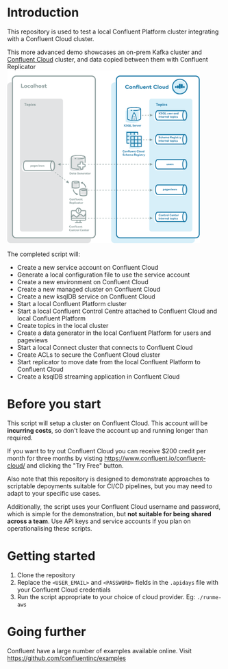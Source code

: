 # Introduction
This repository is used to test a local Confluent Platform cluster integrating with a Confluent Cloud cluster.

This more advanced demo showcases an on-prem Kafka cluster and [Confluent Cloud](https://www.confluent.io/confluent-cloud/?utm_source=github&utm_medium=demo&utm_campaign=ch.examples_type.community_content.top) cluster, and data copied between them with Confluent Replicator <br><img src="examples-5.5.1-post/ccloud/docs/images/services-in-cloud.jpg" width="450">

The completed script will:

* Create a new service account on Confluent Cloud
* Generate a local configuration file to use the service account
* Create a new environment on Confluent Cloud
* Create a new managed cluster on Confluent Cloud
* Create a new ksqlDB service on Confluent Cloud
* Start a local Confluent Platform cluster
* Start a local Confluent Control Centre attached to Confluent Cloud and local Confluent Platform
* Create topics in the local cluster
* Create a data generator in the local Confluent Platform for users and pageviews
* Start a local Connect cluster that connects to Confluent Cloud
* Create ACLs to secure the Confluent Cloud cluster
* Start replicator to move date from the local Confluent Platform to Confluent Cloud
* Create a ksqlDB streaming application in Confluent Cloud

# Before you start
This script will setup a cluster on Confluent Cloud. This account will be **incurring costs**, so don't leave the account up and running longer than required.

If you want to try out Confluent Cloud you can receive $200 credit per month for three months by visting https://www.confluent.io/confluent-cloud/ and clicking the "Try Free" button.

Also note that this repository is designed to demonstrate approaches to scriptable depoyments suitable for CI/CD pipelines, but you may need to adapt to your specific use cases.

Additionally, the script uses your Confluent Cloud username and password, which is simple for the demonstration, but **not suitable for being shared across a team**. Use API keys and service accounts if you plan on operationalising these scripts.

# Getting started

1. Clone the repository
2. Replace the `<USER_EMAIL>` and `<PASSWORD>` fields in the `.apidays` file with your Confluent Cloud credentials
3. Run the script appropriate to your choice of cloud provider. Eg: `./runme-aws`


# Going further
Confluent have a large number of examples available online. Visit https://github.com/confluentinc/examples
